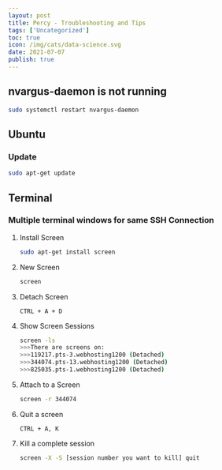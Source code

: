 ```yaml
---
layout: post
title: Percy - Troubleshooting and Tips
tags: ['Uncategorized']
toc: true
icon: /img/cats/data-science.svg
date: 2021-07-07
publish: true
---
```


## nvargus-daemon is not running
```bash
sudo systemctl restart nvargus-daemon
```
## Ubuntu
### Update
```bash
sudo apt-get update
```

## Terminal
### Multiple terminal windows for same SSH Connection
1. Install Screen
    ```bash
    sudo apt-get install screen
    ```
2. New Screen
    ```bash
    screen 
    ```
3. Detach Screen
    ```
    CTRL + A + D
    ```
4. Show Screen Sessions
    ```bash
    screen -ls
    >>>There are screens on:
    >>>119217.pts-3.webhosting1200 (Detached)
    >>>344074.pts-13.webhosting1200 (Detached)
    >>>825035.pts-1.webhosting1200 (Detached)
    ```
5. Attach to a Screen
    ```bash
    screen -r 344074
    ```
6. Quit a screen
    ```
    CTRL + A, K
    ```
7. Kill a complete session
    ```bash
    screen -X -S [session number you want to kill] quit
    ```